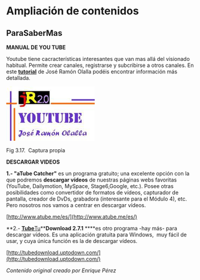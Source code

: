 # Ampliación de contenidos

## ParaSaberMas

**MANUAL DE YOU TUBE**  

Youtube tiene cacracterísticas interesantes que van mas allá del visionado habitual. Permite crear canales, registrarse y subcribirse a otros canales. En este [**tutorial**](http://www.catedu.es/facilytic/wp-content/uploads/2013/10/youtube.pdf) de José Ramón Olalla podéis encontrar información más detallada.


![](img/youtubeolalla.JPG)


Fig 3.17.  Captura propia

**DESCARGAR VIDEOS**

**1.- "aTube Catcher"** es un programa gratuito; una excelente opción con la que podremos **descargar vídeos** de nuestras páginas webs favoritas (YouTube, Dailymotion, MySpace, Stage6,Google, etc.). Posee otras posibilidades como convertidor de formatos de vídeos, capturador de pantalla, creador de DvDs, grabadora (interesante para el Módulo 4), etc. Pero nosotros nos vamos a centrar en descargar vídeos.

[http://www.atube.me/es/](http://www.atube.me/es/)

**2.- ****[Tube](http://tubedownload.uptodown.com/ "Descargar Tubedownloader")****[Tu](http://tubedownload.uptodown.com/ "Descargar Tubedownloader")****Download 2.7.1** ****es otro programa -hay más- para descargar vídeos. Es una aplicación gratuita para Windows,  muy fácil de usar, y cuya única función es la de descargar vídeos.

[http://tubedownload.uptodown.com/](http://tubedownload.uptodown.com/)

_Contenido original creado por Enrique Pérez_

